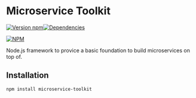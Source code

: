 # Microservice Toolkit

[![Version npm](https://img.shields.io/npm/v/microservice-toolkit.svg?style=flat-square)](https://www.npmjs.com/package/microservice-toolkit)[![Dependencies](https://img.shields.io/david/me-ventures/microservice-toolkit.svg?style=flat-square)](https://david-dm.org/me-ventures/microservice-toolkit)

[![NPM](https://nodei.co/npm/microservice-toolkit.png)](https://nodei.co/npm/microservice-toolkit/)

Node.js framework to provice a basic foundation to build microservices on top of.

## Installation

```
npm install microservice-toolkit
```
